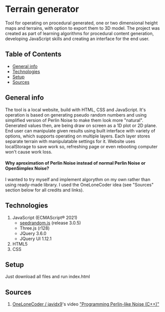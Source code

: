 # Terrain generator
Tool for operating on procedural generated, one or two dimensional height maps and terrains, with option to export them to 3D model.
The project was created as part of learning algorithms for procedural content generation, developing JavaScript skills and creating an interface for the end user.

## Table of Contents
* [General info](#general-info)
* [Technologies](#technologies)
* [Setup](#setup)
* [Sources](#sources)

## General info
The tool is a local website, build with HTML, CSS and JavaScript. It's operation is based on generating pseudo random numbers and using simplified version of Perlin Noise to make them look more "natural". Generated values then, are being draw on screen as a 1D plot or 2D plane. End user can manipulate given results using built interface with variety of options, which supports operating on multiple layers. Each layer stores separate terrain with manipulatable settings for it. Website uses localStorage to save work so, refreshing page or even rebooting computer won't cause work loss.

#### Why aproximation of Perlin Noise instead of normal Perlin Noise or OpenSimplex Noise?
I wanted to try myself and implement algorythm on my own rather than using ready-made library. I used the OneLoneCoder idea (see "Sources" section below for all credits and links).

## Technologies
 1. JavaScript (ECMAScript® 2021)
    * [seedrandom.js](https://github.com/davidbau/seedrandom) (release 3.0.5)
    * Three.js (r128)
    * JQuery 3.6.0
    * JQuery UI 1.12.1
 3. HTML5
 4. CSS

## Setup
Just download all files and run index.html

## Sources
1. [OneLoneCoder / javidx9](https://github.com/OneLoneCoder)'s video ["Programming Perlin-like Noise (C++)"](https://www.youtube.com/watch?v=6-0UaeJBumA)
